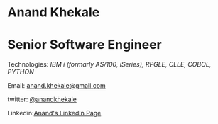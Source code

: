 # Anand Khekale
# Senior Software Engineer  
Technologies: *IBM i (formarly AS/100, iSeries),* *RPGLE,* *CLLE,* *COBOL,* *PYTHON*

Email: anand.khekale@gmail.com

twitter: [@anandkhekale](https://twitter.com/anandkhekale)

Linkedin:[Anand's LinkedIn Page](https://www.linkedin.com/in/anandkhekaleas400consultant/)  
